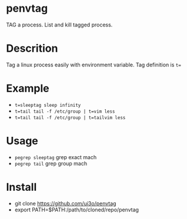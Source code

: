 # penvtag
TAG a process. List and kill tagged process.

# Descrition

Tag a linux process easily with environment variable. Tag definition is `t=`

# Example

* `t=sleeptag sleep infinity`
* `t=tail tail -f /etc/group | t=vim less`
* `t=tail tail -f /etc/group | t=tailvim less`

# Usage

* `pegrep sleeptag` grep exact mach
* `pegrep tail` grep group mach

# Install

* git clone https://github.com/ui3o/penvtag
* export PATH=$PATH:/path/to/cloned/repo/penvtag
